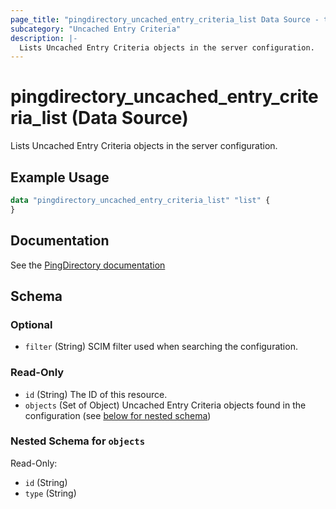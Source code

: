 ```yaml
---
page_title: "pingdirectory_uncached_entry_criteria_list Data Source - terraform-provider-pingdirectory"
subcategory: "Uncached Entry Criteria"
description: |-
  Lists Uncached Entry Criteria objects in the server configuration.
---
```


# pingdirectory_uncached_entry_criteria_list (Data Source)

Lists Uncached Entry Criteria objects in the server configuration.

## Example Usage

```terraform
data "pingdirectory_uncached_entry_criteria_list" "list" {
}
```

## Documentation
See the [PingDirectory documentation](https://docs.pingidentity.com/r/en-us/pingdirectory-93/pd_ds_config_uncached_attrs_entries)

<!-- schema generated by tfplugindocs -->
## Schema

### Optional

- `filter` (String) SCIM filter used when searching the configuration.

### Read-Only

- `id` (String) The ID of this resource.
- `objects` (Set of Object) Uncached Entry Criteria objects found in the configuration (see [below for nested schema](#nestedatt--objects))

<a id="nestedatt--objects"></a>
### Nested Schema for `objects`

Read-Only:

- `id` (String)
- `type` (String)

